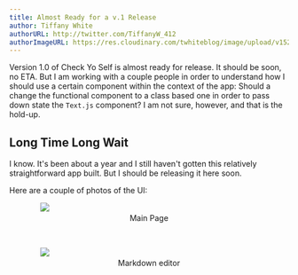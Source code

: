 ```yaml
---
title: Almost Ready for a v.1 Release
author: Tiffany White
authorURL: http://twitter.com/TiffanyW_412
authorImageURL: https://res.cloudinary.com/twhiteblog/image/upload/v1527814882/selfie_coepfm.jpg
---
```


Version 1.0 of Check Yo Self is almost ready for release. It should be soon, no ETA. But I am working with a couple people in order to understand how I should use a certain component within the context of the app: Should a change the functional component to a class based one in order to pass down state the `Text.js` component? I am not sure, however, and that is the hold-up.

## Long Time Long Wait

I know. It's been about a year and I still haven't gotten this relatively straightforward app built. But I should be releasing it here soon.

Here are a couple of photos of the UI:

<figure>
    <img src="https://res.cloudinary.com/twhiteblog/image/upload/v1530187679/Screenshot-2018-06-28_05-06-49_AM_xw8stx.png" />
    <figcaption style="text-align: center";>
       Main Page
    </figcaption>
</figure><br />





<figure>
    <img src="https://res.cloudinary.com/twhiteblog/image/upload/v1532304994/Screenshot-2018-07-22_08-15-56_PM_iinrpx.png" />
    <figcaption style="text-align: center;">
       Markdown editor
    </figcaption>
</figure>
